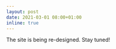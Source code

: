 ```yaml
---
layout: post
date: 2021-03-01 08:00+01:00
inline: true
---
```


The site is being re-designed. Stay tuned!


